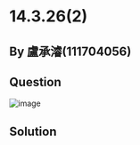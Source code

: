 # 14.3.26(2)

## By 盧承濬(111704056)

## Question 

![image]((https://github.com/HWTeng-Course/202402-Statistics/blob/91932efcb458df0062b4fb942c8eab911a8de5b7/Images/IMG_0809.jpeg))

## Solution


